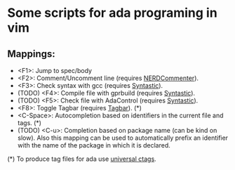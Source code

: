 # Some scripts for ada programing in vim

## Mappings:

 * \<F1\>: Jump to spec/body
 * \<F2\>: Comment/Uncomment line (requires [NERDCommenter](https://github.com/scrooloose/nerdcommenter)).
 * \<F3\>: Check syntax with gcc (requires [Syntastic](https://github.com/scrooloose/syntastic)).
 * (TODO) \<F4\>: Compile file with gprbuild (requires [Syntastic](https://github.com/scrooloose/syntastic)).
 * (TODO) \<F5\>: Check file with AdaControl (requires [Syntastic](https://github.com/scrooloose/syntastic)).
 * \<F8\>: Toggle Tagbar (requires [Tagbar](https://github.com/majutsushi/tagbar)). (*)
 * \<C-Space\>: Autocompletion based on identifiers in the current file and tags. (*)
 * (TODO) \<C-u\>: Completion based on package name (can be kind on slow). Also this mapping can be used to automatically prefix an identifier with the name of the package in which it is declared.

(*) To produce tag files for ada use [universal ctags](https://github.com/universal-ctags).
